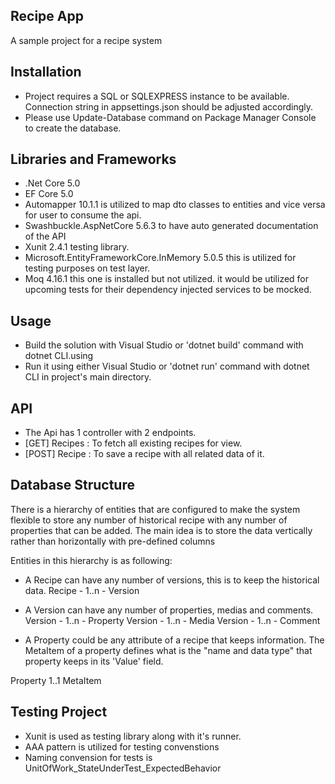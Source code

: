 ## Recipe App

A sample project for a recipe system

## Installation

- Project requires a SQL or SQLEXPRESS instance to be available. Connection string in appsettings.json should be adjusted accordingly.
- Please use Update-Database command on Package Manager Console to create the database.

## Libraries and Frameworks
- .Net Core 5.0
- EF Core 5.0
- Automapper 10.1.1 is utilized to map dto classes to entities and vice versa for user to consume the api.
- Swashbuckle.AspNetCore 5.6.3 to have auto generated documentation of the API
- Xunit 2.4.1 testing library.
- Microsoft.EntityFrameworkCore.InMemory 5.0.5 this is utilized for testing purposes on test layer.
- Moq 4.16.1 this one is installed but not utilized. it would be utilized for upcoming tests for their dependency injected services to be mocked.
## Usage

- Build the solution with Visual Studio or 'dotnet build' command with dotnet CLI.using 
- Run it using either Visual Studio or 'dotnet run' command with dotnet CLI in project's main directory.


## API

- The Api has 1 controller with 2 endpoints.
- [GET] Recipes : To fetch all existing recipes for view.
- [POST] Recipe : To save a recipe with all related data of it.


## Database Structure

There is a hierarchy of entities that are configured to make the system flexible to store any number of historical recipe with any number of properties that can be added.
The main idea is to store the data vertically rather than horizontally with pre-defined columns

Entities in this hierarchy is as following: 

- A Recipe can have any number of versions, this is to keep the historical data. 
Recipe - 1..n - Version 

- A Version can have any number of properties, medias and comments. 
Version - 1..n - Property
Version - 1..n - Media
Version - 1..n - Comment

- A Property could be any attribute of a recipe that keeps information.
The MetaItem of a property defines what is the "name and data type" that property keeps in its 'Value' field.

Property 1..1 MetaItem


## Testing Project
- Xunit is used as testing library along with it's runner.
- AAA pattern is utilized for testing convenstions
- Naming convension for tests is UnitOfWork_StateUnderTest_ExpectedBehavior